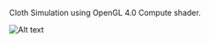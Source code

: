 Cloth Simulation using OpenGL 4.0 Compute shader.


![Alt text](/Gifs/cloth1.gif?raw=true "BlinnPhong/Normal/Wireframe")

